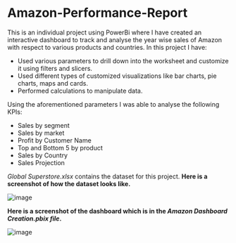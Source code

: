 # Amazon-Performance-Report
This is an individual project using PowerBi where I have created an interactive dashboard to track and analyse the year wise sales of Amazon with respect to various products and countries.
In this project I have:
  - Used various parameters to drill down into the worksheet and customize it using filters and slicers.
  - Used different types of customized visualizations like bar charts, pie charts, maps and cards.
  - Performed calculations to manipulate data.
    
Using the aforementioned parameters I was able to analyse the following KPIs:
  - Sales by segment
  - Sales by market
  - Profit by Customer Name
  - Top and Bottom 5 by product
  - Sales by Country
  - Sales Projection
    
*Global Superstore.xlsx* contains the dataset for this project. **Here is a screenshot of how the dataset looks like.**

![image](https://github.com/Ishani-08/Amazon-Performance-Report/assets/85501878/13926cb4-c5b7-4cf2-bac2-0bb3bd2faa9c)


**Here is a screenshot of the dashboard which is in the *Amazon Dashboard Creation.pbix file*.**

![image](https://github.com/Ishani-08/Amazon-Performance-Report/assets/85501878/b93178ad-61d1-41e7-95f0-e1397295865d)


